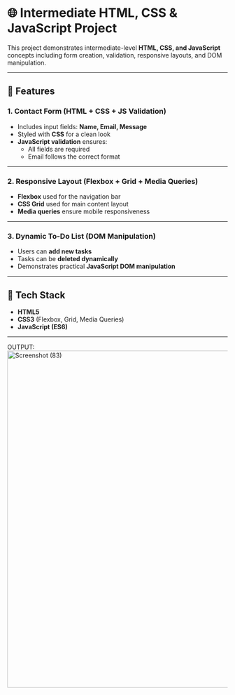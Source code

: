 # 🌐 Intermediate HTML, CSS & JavaScript Project  

This project demonstrates intermediate-level **HTML, CSS, and JavaScript** concepts including form creation, validation, responsive layouts, and DOM manipulation.  

---

## 📌 Features  

### 1. Contact Form (HTML + CSS + JS Validation)  
- Includes input fields: **Name, Email, Message**  
- Styled with **CSS** for a clean look  
- **JavaScript validation** ensures:  
  - All fields are required  
  - Email follows the correct format  

---

### 2. Responsive Layout (Flexbox + Grid + Media Queries)  
- **Flexbox** used for the navigation bar  
- **CSS Grid** used for main content layout  
- **Media queries** ensure mobile responsiveness  

---

### 3. Dynamic To-Do List (DOM Manipulation)  
- Users can **add new tasks**  
- Tasks can be **deleted dynamically**  
- Demonstrates practical **JavaScript DOM manipulation**  

---

## 🚀 Tech Stack  
- **HTML5**  
- **CSS3** (Flexbox, Grid, Media Queries)  
- **JavaScript (ES6)**  

---

OUTPUT:
<img width="1366" height="768" alt="Screenshot (83)" src="https://github.com/user-attachments/assets/3069d246-c768-4124-9463-bfb51aca906d" />


